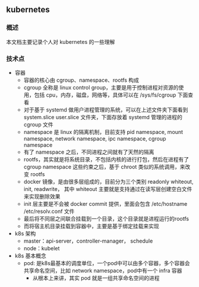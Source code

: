 ## kubernetes

### 概述

本文档主要记录个人对 kubernetes 的一些理解

### 技术点

- 容器
  - 容器的核心由 cgroup、namespace、rootfs 构成
  - cgroup 全称是 linux control group，主要是用于控制进程对资源的使用，包括 cpu，内存，磁盘，网络等，具体可以在 /sys/fs/cgroup 下面查看
  - 对于基于 systemd 做用户进程管理的系统，可以在上述文件夹下面看到 system.slice user.slice 文件夹，下面存放着 systemd 管理的进程的 cgroup 文件
  - namespace 是 linux 的隔离机制，目前支持 pid namespace, mount namespace, network namespace, ipc namespace, cgroup namespace
  - 有了 namespace 之后，不同进程之间就有了天然的隔离
  - rootfs，其实就是将系统目录，不包括内核的进行打包，然后在进程有了 cgroup namespace 这些约束之后，基于 chroot 类似的系统调用，来改变 rootfs
  - docker 镜像，是由很多层组成的，目前分为三个类别 readonly whiteout, init, readwrite， 其中 whiteout 主要就是支持通过在读写层创建空白文件来实现删除效果
  - init 层主要是不会被 docker commit 提供，里面会包含 /etc/hostname /etc/resolv.conf 文件
  - 最后将不同层之间联合挂载到一个目录，这个目录就是进程运行的rootfs
  - 而将宿主机目录挂载到容器中，主要是基于绑定挂载来实现
- k8s 架构
  - master：api-server，controller-manager， schedule
  - node：kubelet
- k8s 基本概念
  - pod: 是k8s最基本的调度单位，一个pod中可以由多个容器，多个容器会共享命名空间，比如 network namespace，pod中有一个 infra 容器
    - 从根本上来讲，其实 pod 就是一组共享命名空间的进程

